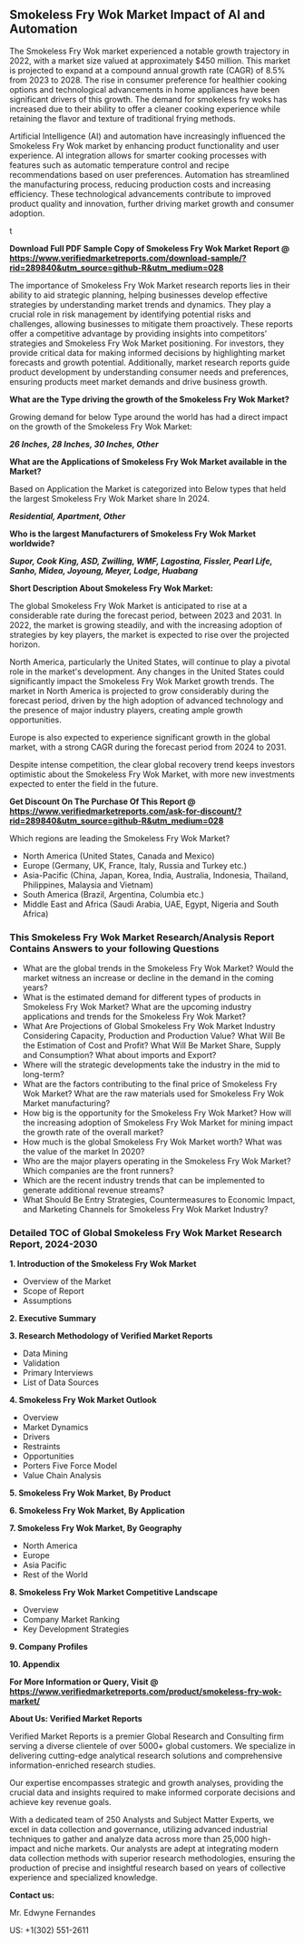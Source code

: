 <h2>Smokeless Fry Wok Market Impact of AI and Automation</h2><p>The Smokeless Fry Wok market experienced a notable growth trajectory in 2022, with a market size valued at approximately $450 million. This market is projected to expand at a compound annual growth rate (CAGR) of 8.5% from 2023 to 2028. The rise in consumer preference for healthier cooking options and technological advancements in home appliances have been significant drivers of this growth. The demand for smokeless fry woks has increased due to their ability to offer a cleaner cooking experience while retaining the flavor and texture of traditional frying methods.</p><p>Artificial Intelligence (AI) and automation have increasingly influenced the Smokeless Fry Wok market by enhancing product functionality and user experience. AI integration allows for smarter cooking processes with features such as automatic temperature control and recipe recommendations based on user preferences. Automation has streamlined the manufacturing process, reducing production costs and increasing efficiency. These technological advancements contribute to improved product quality and innovation, further driving market growth and consumer adoption.</p>t</p><p id="" class=""><strong>Download Full PDF Sample Copy of Smokeless Fry Wok Market Report @ <a href="https://www.verifiedmarketreports.com/download-sample/?rid=289840&utm_source=github-R&utm_medium=028" target="_blank">https://www.verifiedmarketreports.com/download-sample/?rid=289840&utm_source=github-R&utm_medium=028</a></strong></p><p>The importance of&nbsp;Smokeless Fry Wok Market research reports lies in their ability to aid strategic planning, helping businesses develop effective strategies by understanding market trends and dynamics. They play a crucial role in risk management by identifying potential risks and challenges, allowing businesses to mitigate them proactively. These reports offer a competitive advantage by providing insights into competitors' strategies and Smokeless Fry Wok Market positioning. For investors, they provide critical data for making informed decisions by highlighting market forecasts and growth potential. Additionally, market research reports guide product development by understanding consumer needs and preferences, ensuring products meet market demands and drive business growth.</p><p><strong>What are the&nbsp;Type driving the growth of the Smokeless Fry Wok Market?</strong></p><p id="" class="">Growing demand for below Type around the world has had a direct impact on the growth of the Smokeless Fry Wok Market:</p><em><strong>26 Inches, 28 Inches, 30 Inches, Other</strong></em></p><strong>What are the&nbsp;Applications&nbsp;of Smokeless Fry Wok Market available in the Market?</strong></p><p id="" class="">Based on Application the Market is categorized into Below types that held the largest Smokeless Fry Wok Market share In 2024.</p><em><strong>Residential, Apartment, Other</strong></em></p><strong>Who is the largest Manufacturers of Smokeless Fry Wok Market worldwide?</strong></p><p><em><strong>Supor, Cook King, ASD, Zwilling, WMF, Lagostina, Fissler, Pearl Life, Sanho, Midea, Joyoung, Meyer, Lodge, Huabang</strong></em></p><p id="" class=""><strong>Short Description About Smokeless Fry Wok Market:</strong></p><p>The global Smokeless Fry Wok Market is anticipated to rise at a considerable rate during the forecast period, between 2023 and 2031. In 2022, the market is growing steadily, and with the increasing adoption of strategies by key players, the market is expected to rise over the projected horizon.</p><p>North America, particularly the United States, will continue to play a pivotal role in the market's development. Any changes in the United States could significantly impact the Smokeless Fry Wok Market growth trends. The market in North America is projected to grow considerably during the forecast period, driven by the high adoption of advanced technology and the presence of major industry players, creating ample growth opportunities.</p><p>Europe is also expected to experience significant growth in the global market, with a strong CAGR during the forecast period from 2024 to 2031.</p><p>Despite intense competition, the clear global recovery trend keeps investors optimistic about the Smokeless Fry Wok Market, with more new investments expected to enter the field in the future.</p><p id="" class=""><strong>Get Discount On The Purchase Of This Report @ <a href="https://www.verifiedmarketreports.com/ask-for-discount/?rid=289840&utm_source=github-R&utm_medium=028" target="_blank">https://www.verifiedmarketreports.com/ask-for-discount/?rid=289840&utm_source=github-R&utm_medium=028</a></strong></p>Which regions are leading the Smokeless Fry Wok Market?</p><ul><li>North America (United States, Canada and Mexico)</li><li>Europe (Germany, UK, France, Italy, Russia and Turkey etc.)</li><li>Asia-Pacific (China, Japan, Korea, India, Australia, Indonesia, Thailand, Philippines, Malaysia and Vietnam)</li><li>South America (Brazil, Argentina, Columbia etc.)</li><li>Middle East and Africa (Saudi Arabia, UAE, Egypt, Nigeria and South Africa)</li></ul><h3 id="" class="">This Smokeless Fry Wok Market Research/Analysis Report Contains Answers to your following Questions</h3><ul><li>What are the global trends in the Smokeless Fry Wok Market? Would the market witness an increase or decline in the demand in the coming years?</li><li>What is the estimated demand for different types of products in Smokeless Fry Wok Market? What are the upcoming industry applications and trends for the Smokeless Fry Wok Market?</li><li>What Are Projections of Global Smokeless Fry Wok Market Industry Considering Capacity, Production and Production Value? What Will Be the Estimation of Cost and Profit? What Will Be Market Share, Supply and Consumption? What about imports and Export?</li><li>Where will the strategic developments take the industry in the mid to long-term?</li><li>What are the factors contributing to the final price of Smokeless Fry Wok Market? What are the raw materials used for Smokeless Fry Wok Market manufacturing?</li><li>How big is the opportunity for the Smokeless Fry Wok Market? How will the increasing adoption of Smokeless Fry Wok Market for mining impact the growth rate of the overall market?</li><li>How much is the global Smokeless Fry Wok Market worth? What was the value of the market In 2020?</li><li>Who are the major players operating in the Smokeless Fry Wok Market? Which companies are the front runners?</li><li>Which are the recent industry trends that can be implemented to generate additional revenue streams?</li><li>What Should Be Entry Strategies, Countermeasures to Economic Impact, and Marketing Channels for Smokeless Fry Wok Market Industry?</li></ul><h3 id="" class="">Detailed TOC of Global Smokeless Fry Wok Market Research Report, 2024-2030</h3><p id="" class=""><strong>1. Introduction of the Smokeless Fry Wok Market</strong></p><ul><li>Overview of the Market</li><li>Scope of Report</li><li>Assumptions</li></ul><p id="" class=""><strong>2. Executive Summary</strong></p><p id="" class=""><strong>3. Research Methodology of Verified Market Reports</strong></p><ul><li>Data Mining</li><li>Validation</li><li>Primary Interviews</li><li>List of Data Sources</li></ul><p id="" class=""><strong>4. Smokeless Fry Wok Market Outlook</strong></p><ul><li>Overview</li><li>Market Dynamics</li><li>Drivers</li><li>Restraints</li><li>Opportunities</li><li>Porters Five Force Model</li><li>Value Chain Analysis</li></ul><p id="" class=""><strong>5. Smokeless Fry Wok Market, By Product</strong></p><p id="" class=""><strong>6. Smokeless Fry Wok Market, By Application</strong></p><p id="" class=""><strong>7. Smokeless Fry Wok Market, By Geography</strong></p><ul><li>North America</li><li>Europe</li><li>Asia Pacific</li><li>Rest of the World</li></ul><p id="" class=""><strong>8. Smokeless Fry Wok Market Competitive Landscape</strong></p><ul><li>Overview</li><li>Company Market Ranking</li><li>Key Development Strategies</li></ul><p id="" class=""><strong>9. Company Profiles</strong></p><p id="" class=""><strong>10. Appendix</strong></p><p id="" class=""><strong>For More Information or Query, Visit @ <a href="https://www.verifiedmarketreports.com/product/smokeless-fry-wok-market/" target="_blank">https://www.verifiedmarketreports.com/product/smokeless-fry-wok-market/</a></strong></p><p id="" class=""><strong>About Us: Verified Market Reports</strong></p><p id="" class="">Verified Market Reports is a premier Global Research and Consulting firm serving a diverse clientele of over 5000+ global customers. We specialize in delivering cutting-edge analytical research solutions and comprehensive information-enriched research studies.</p><p id="" class="">Our expertise encompasses strategic and growth analyses, providing the crucial data and insights required to make informed corporate decisions and achieve key revenue goals.</p><p id="" class="">With a dedicated team of 250 Analysts and Subject Matter Experts, we excel in data collection and governance, utilizing advanced industrial techniques to gather and analyze data across more than 25,000 high-impact and niche markets. Our analysts are adept at integrating modern data collection methods with superior research methodologies, ensuring the production of precise and insightful research based on years of collective experience and specialized knowledge.</p><p id="" class=""><strong>Contact us:</strong></p><p id="" class="">Mr. Edwyne Fernandes</p><p id="" class="">US: +1(302) 551-2611</p>
